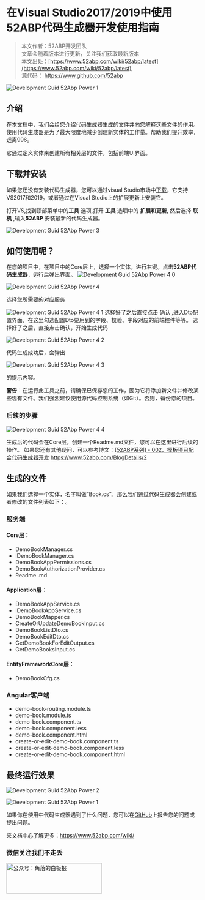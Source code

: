 # 在Visual Studio2017/2019中使用52ABP代码生成器开发使用指南

> 本文作者：52ABP开发团队 </br>
> 文章会随着版本进行更新，关注我们获取最新版本 </br>
> 本文出处：[https://www.52abp.com/wiki/52abp/latest](https://www.52abp.com/wiki/52abp/latest) </br>
> 源代码： https://www.github.com/52abp </br>




 ![Development Guid 52Abp Power 1](images/Development-Guid-52abp-Power-1.png)

## 介绍

在本文档中，我们会给您介绍代码生成器生成的文件并向您解释这些文件的作用。使用代码生成器是为了最大限度地减少创建新实体的工作量。帮助我们提升效率，远离996。

它通过定义实体来创建所有相关层的文件，包括前端UI界面。

## 下载并安装

如果您还没有安装代码生成器，您可以通过visual Studio市场中[下载](https://marketplace.visualstudio.com/items?itemName=werltm.52ABPCodeGenerator)，它支持VS2017和2019。或者通过在Visual Studio上的扩展更新上安装它。

打开VS,找到顶部菜单中的**工具** 选项,打开 **工具** 选项中的 **扩展和更新**, 然后选择 **联机** ,输入**52ABP** 安装最新的代码生成器。

![Development Guid 52Abp Power 3](images/Development-Guid-52abp-Power-3.png)


## 如何使用呢？

在您的项目中，在项目中的Core层上，选择一个实体，进行右键。点击**52ABP代码生成器**，运行后弹出界面。
![Development Guid 52Abp Power 4 0](images/Development-Guid-52abp-Power-4-0.png)



![Development Guid 52Abp Power 4](images/Development-Guid-52abp-Power-4.png)

选择您所需要的对应服务

![Development Guid 52Abp Power 4 1](images/Development-Guid-52abp-Power-4-1.png)
选择好了之后直接点击 确认 ,进入Dto配置界面，在这里勾选配置Dto要用到的字段、校验、字段对应的前端控件等等。 选择好了之后，直接点击确认，开始生成代码

![Development Guid 52Abp Power 4 2](images/Development-Guid-52abp-Power-4-2.png)

代码生成成功后，会弹出

![Development Guid 52Abp Power 4 3](images/Development-Guid-52abp-Power-4-3.png)

的提示内容。

**警告**：在运行此工具之前，请确保已保存您的工作，因为它将添加新文件并修改某些现有文件。我们强烈建议使用源代码控制系统（如Git）。否则，备份您的项目。

### 后续的步骤

![Development Guid 52Abp Power 4 4](images/Development-Guid-52abp-Power-4-4.png)

生成后的代码会在Core层，创建一个Readme.md文件，您可以在这里进行后续的操作。
如果您还有其他疑问，可以参考博文：[[52ABP系列] - 002、模板项目配合代码生成器开发](https://www.52abp.com/BlogDetails/2) https://www.52abp.com/BlogDetails/2

## 生成的文件

如果我们选择一个实体，名字叫做“Book.cs”。那么我们通过代码生成器会创建或者修改的文件列表如下：。


### 服务端

#### Core层：
- DemoBookManager.cs
- IDemoBookManager.cs
- DemoBookAppPermissions.cs
- DemoBookAuthorizationProvider.cs
- Readme .md

#### Application层：

- DemoBookAppService.cs
- IDemoBookAppService.cs
- DemoBookMapper.cs
- CreateOrUpdateDemoBookInput.cs
- DemoBookListDto.cs
- DemoBookEditDto.cs
- GetDemoBookForEditOutput.cs
- GetDemoBooksInput.cs

#### EntityFrameworkCore层：

- DemoBookCfg.cs

### Angular客户端

- demo-book-routing.module.ts
- demo-book.module.ts
- demo-book.component.ts
- demo-book.component.less
- demo-book.component.html
- create-or-edit-demo-book.component.ts
- create-or-edit-demo-book.component.less
- create-or-edit-demo-book.component.html



## 最终运行效果


![Development Guid 52Abp Power 2](images/Development-Guid-52abp-Power-2.png)


 ![Development Guid 52Abp Power 1](images/Development-Guid-52abp-Power-1.png)



如果你在使用中代码生成器遇到了什么问题，您可以在[GitHub](https://github.com/52ABP/52ABP.CodeGenerator)上报告您的问题或提出问题。



来文档中心了解更多：https://www.52abp.com/wiki/ 

### 微信关注我们不走丢

<img src="https://www.52abp.com/imgs/money-QR/jiaoluo_wechat_QR.jpg" class="img-fluid text-center " alt="公众号：角落的白板报" style="
    height: 80;
    width: 250px;
">

